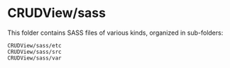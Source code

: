 # CRUDView/sass

This folder contains SASS files of various kinds, organized in sub-folders:

    CRUDView/sass/etc
    CRUDView/sass/src
    CRUDView/sass/var
